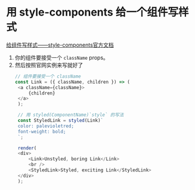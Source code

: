 # 用 style-components 给一个组件写样式

[给组件写样式——style-components官方文档](https://styled-components.com/docs/basics#styling-any-component)

1. 你的组件要接受一个 `className` props。
2. 然后按照官网实例来写就好了
   ```javascript
   // 组件要接受一个 className
   const Link = ({ className, children }) => (
    <a className={className}>
        {children}
    </a>
    );

    // 用 styled(ComponentName)`style` 的写法
    const StyledLink = styled(Link)`
    color: palevioletred;
    font-weight: bold;
    `;

    render(
    <div>
        <Link>Unstyled, boring Link</Link>
        <br />
        <StyledLink>Styled, exciting Link</StyledLink>
    </div>
    );
   ```
